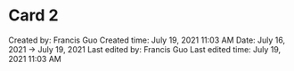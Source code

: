 # Card 2

Created by: Francis Guo
Created time: July 19, 2021 11:03 AM
Date: July 16, 2021 → July 19, 2021
Last edited by: Francis Guo
Last edited time: July 19, 2021 11:03 AM